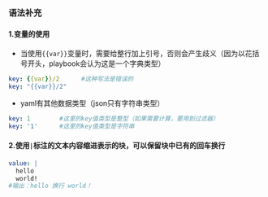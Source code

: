 ### 语法补充

#### 1.变量的使用
* 当使用`{{var}}`变量时，需要给整行加上引号，否则会产生歧义（因为以花括号开头，playbook会认为这是一个字典类型）
```yaml
key: {{var}}/2      #这种写法是错误的
key: "{{var}}/2"  
```

* yaml有其他数据类型（json只有字符串类型）
```yaml
key: 1        #这里的key值类型是整型（如果需要计算，要用到过滤器）
key: '1'      #这里的key值类型是字符串
```  

#### 2.使用`|`标注的文本内容缩进表示的块，可以保留块中已有的回车换行
```yaml
value: |
  hello
  world!
#输出：hello 换行 world！
```
